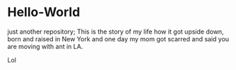 # Hello-World
just another repository;
This is the story of my life how it got upside down, born and raised in New York and one day my mom got scarred and said you are moving with ant in LA.

Lol
